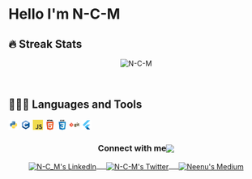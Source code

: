 # Hello I'm N-C-M


## 🔥 Streak Stats
<p align="center"><img src="https://github-readme-streak-stats.herokuapp.com/?user=N-C-M&theme=algolia" alt="N-C-M" /></p>

<br>

## 👩🏻‍💻 Languages and Tools

<code><img height="20" src="https://raw.githubusercontent.com/github/explore/80688e429a7d4ef2fca1e82350fe8e3517d3494d/topics/python/python.png"></code>
<code><img height="20" src="https://raw.githubusercontent.com/github/explore/80688e429a7d4ef2fca1e82350fe8e3517d3494d/topics/c/c.png"></code>
<code><img height="20" src="https://raw.githubusercontent.com/github/explore/80688e429a7d4ef2fca1e82350fe8e3517d3494d/topics/javascript/javascript.png"></code>
<code><img height="20" src="https://raw.githubusercontent.com/github/explore/80688e429a7d4ef2fca1e82350fe8e3517d3494d/topics/html/html.png"></code>
<code><img height="20" src="https://raw.githubusercontent.com/github/explore/80688e429a7d4ef2fca1e82350fe8e3517d3494d/topics/css/css.png"></code>
<code><img height="20" src="https://raw.githubusercontent.com/github/explore/80688e429a7d4ef2fca1e82350fe8e3517d3494d/topics/git/git.png"></code>
<code><img height="20" src="https://raw.githubusercontent.com/github/explore/80688e429a7d4ef2fca1e82350fe8e3517d3494d/topics/flutter/flutter.png"></code>


<div align="center">
  <h3 align="center">Connect with me<img align="center" src="https://github.com/rajput2107/rajput2107/blob/master/Assets/Handshake.gif" height="33px" /></h3> 
</div>
<p align="center">
 <a href="https://www.linkedin.com/in/neenu-chacko/" target="blank">
  <img align="center" alt="N-C_M's LinkedIn" width="30px" src="https://www.vectorlogo.zone/logos/linkedin/linkedin-icon.svg" /> &nbsp; &nbsp;
 </a>

 <a href="https://twitter.com/neenu_chacko_" target="blank">
  <img align="center" alt="N-C-M's Twitter" width="30px" src="https://www.vectorlogo.zone/logos/twitter/twitter-official.svg" /> &nbsp; &nbsp;
 </a>
 <a href="https://neenu-chacko-madappillikunnel.medium.com/" target="blank">
  <img align="center" alt="Neenu's Medium" width="30px" src="https://www.vectorlogo.zone/logos/medium/medium-tile.svg" />
 </a> 
  
</p>
